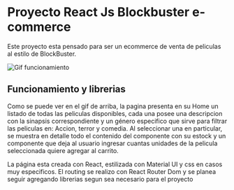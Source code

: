 # Proyecto React Js Blockbuster e-commerce

Este proyecto esta pensado para ser un ecommerce de venta de peliculas al estilo de BlockBuster.

![Gif funcionamiento](./readme%20img/2022-09-06%2021-21-11.gif)

## Funcionamiento y librerias

Como se puede ver en el gif de arriba, la pagina presenta en su Home un listado de todas las peliculas disponibles, cada una posee una descripcion con la sinapsis correspondiente y un género especifico que sirve para filtrar las peliculas en: Accion, terror y comedia. Al seleccionar una en particular, se muestra en detalle todo el contenido del componente con su estock y un componente que deja al usuario ingresar cuantas unidades de la pelicula seleccionada quiere agregar al carrito.

La página esta creada con React, estilizada con Material UI y css en casos muy especificos. El routing se realizo con React Router Dom y se planea seguir agregando librerias segun sea necesario para el proyecto

